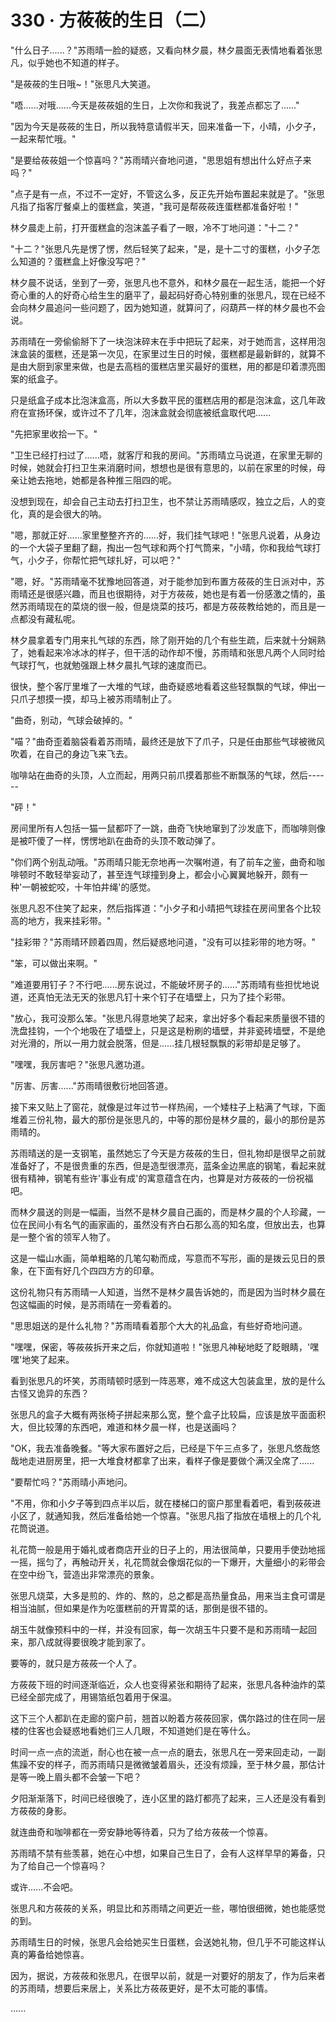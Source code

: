 <link rel="stylesheet" href="../styles/text.css" />
<h1>330 · 方莜莜的生日（二）</h1>

"什么日子......？"苏雨晴一脸的疑惑，又看向林夕晨，林夕晨面无表情地看着张思凡，似乎她也不知道的样子。

"是莜莜的生日哦\~！"张思凡大笑道。

"唔......对哦......今天是莜莜姐的生日，上次你和我说了，我差点都忘了......"

"因为今天是莜莜的生日，所以我特意请假半天，回来准备一下，小晴，小夕子，一起来帮忙哦。"

"是要给莜莜姐一个惊喜吗？"苏雨晴兴奋地问道，"思思姐有想出什么好点子来吗？"

"点子是有一点，不过不一定好，不管这么多，反正先开始布置起来就是了。"张思凡指了指客厅餐桌上的蛋糕盒，笑道，"我可是帮莜莜连蛋糕都准备好啦！"

林夕晨走上前，打开蛋糕盒的泡沫盖子看了一眼，冷不丁地问道："十二？"

"十二？"张思凡先是愣了愣，然后轻笑了起来，"是，是十二寸的蛋糕，小夕子怎么知道的？蛋糕盒上好像没写吧？"

林夕晨不说话，坐到了一旁，张思凡也不意外，和林夕晨在一起生活，能把一个好奇心重的人的好奇心给生生的磨平了，最起码好奇心特别重的张思凡，现在已经不会向林夕晨追问一些问题了，因为她知道，就算问了，闷葫芦一样的林夕晨也不会说。

苏雨晴在一旁偷偷掰下了一块泡沫碎末在手中把玩了起来，对于她而言，这样用泡沫盒装的蛋糕，还是第一次见，在家里过生日的时候，蛋糕都是最新鲜的，就算不是由大厨到家里来做，也是去高档的蛋糕店里买最好的蛋糕，用的都是印着漂亮图案的纸盒子。

只是纸盒子成本比泡沫盒高，所以大多数平民的蛋糕店用的都是泡沫盒，这几年政府在宣扬环保，或许过不了几年，泡沫盒就会彻底被纸盒取代吧......

"先把家里收拾一下。"

"卫生已经打扫过了......唔，就客厅和我的房间。"苏雨晴立马说道，在家里无聊的时候，她就会打扫卫生来消磨时间，想想也是很有意思的，以前在家里的时候，母亲让她去拖地，她都是各种推三阻四的呢。

没想到现在，却会自己主动去打扫卫生，也不禁让苏雨晴感叹，独立之后，人的变化，真的是会很大的呐。

"嗯，那就正好......家里整整齐齐的......好，我们挂气球吧！"张思凡说着，从身边的一个大袋子里翻了翻，掏出一包气球和两个打气筒来，"小晴，你和我给气球打气，小夕子，你帮忙把气球扎好，可以吧？"

"嗯，好。"苏雨晴毫不犹豫地回答道，对于能参加到布置方莜莜的生日派对中，苏雨晴还是很感兴趣，而且也很期待，对于方莜莜，她也是有着一份感激之情的，虽然苏雨晴现在的菜烧的很一般，但是烧菜的技巧，都是方莜莜教给她的，而且是一点都没有藏私呢。

林夕晨拿着专门用来扎气球的东西，除了刚开始的几个有些生疏，后来就十分娴熟了，她看起来冷冰冰的样子，但干活的动作却不慢，苏雨晴和张思凡两个人同时给气球打气，也就勉强跟上林夕晨扎气球的速度而已。

很快，整个客厅里堆了一大堆的气球，曲奇疑惑地看着这些轻飘飘的气球，伸出一只爪子想摸一摸，却马上被苏雨晴制止了。

"曲奇，别动，气球会破掉的。"

"喵？"曲奇歪着脑袋看着苏雨晴，最终还是放下了爪子，只是任由那些气球被微风吹着，在自己的身边飞来飞去。

咖啡站在曲奇的头顶，人立而起，用两只前爪摸着那些不断飘荡的气球，然后------

"砰！"

房间里所有人包括一猫一鼠都吓了一跳，曲奇飞快地窜到了沙发底下，而咖啡则像是被吓傻了一样，愣愣地趴在曲奇的头顶不敢动弹了。

"你们两个别乱动哦。"苏雨晴只能无奈地再一次嘱咐道，有了前车之鉴，曲奇和咖啡顿时不敢轻举妄动了，甚至连气球撞到身上，都会小心翼翼地躲开，颇有一种'一朝被蛇咬，十年怕井绳'的感觉。

张思凡忍不住笑了起来，然后指挥道："小夕子和小晴把气球挂在房间里各个比较高的地方，我来挂彩带。"

"挂彩带？"苏雨晴环顾着四周，然后疑惑地问道，"没有可以挂彩带的地方呀。"

"笨，可以做出来啊。"

"难道要用钉子？不行吧......房东说过，不能破坏房子的......"苏雨晴有些担忧地说道，还真怕无法无天的张思凡钉十来个钉子在墙壁上，只为了挂个彩带。

"放心，我可没那么笨。"张思凡得意地笑了起来，拿出好多个看起来质量很不错的洗盘挂钩，一个个地吸在了墙壁上，只是这是粉刷的墙壁，并非瓷砖墙壁，不是绝对光滑的，所以一用力就会脱落，但是......挂几根轻飘飘的彩带却是足够了。

"嘿嘿，我厉害吧？"张思凡邀功道。

"厉害、厉害......"苏雨晴很敷衍地回答道。

接下来又贴上了窗花，就像是过年过节一样热闹，一个矮柱子上粘满了气球，下面堆着三份礼物，最大的那份是张思凡的，中等的那份是林夕晨的，最小的那份是苏雨晴的。

苏雨晴送的是一支钢笔，虽然她忘了今天是方莜莜的生日，但礼物却是很早之前就准备好了，不是很贵重的东西，但是造型很漂亮，蓝条金边黑底的钢笔，看起来就很有精神，钢笔有些许'事业有成'的寓意蕴含在内，也算是对方莜莜的一份祝福吧。

而林夕晨送的则是一幅画，当然不是林夕晨自己画的，而是林夕晨的个人珍藏，一位在民间小有名气的画家画的，虽然没有齐白石那么高的知名度，但放出去，也算是一整个省的领军人物了。

这是一幅山水画，简单粗略的几笔勾勒而成，写意而不写形，画的是拨云见日的景象，在下面有好几个四四方方的印章。

这份礼物只有苏雨晴一人知道，当然不是林夕晨告诉她的，而是因为当时林夕晨在包这幅画的时候，是苏雨晴在一旁看着的。

"思思姐送的是什么礼物？"苏雨晴看着那个大大的礼品盒，有些好奇地问道。

"嘿嘿，保密，等莜莜拆开来之后，你就知道啦！"张思凡神秘地眨了眨眼睛，'嘿嘿'地笑了起来。

看到张思凡的坏笑，苏雨晴顿时感到一阵恶寒，难不成这大包装盒里，放的是什么古怪又诡异的东西？

张思凡的盒子大概有两张椅子拼起来那么宽，整个盒子比较扁，应该是放平面面积大，但比较薄的东西吧，难道和林夕晨一样，也是送画吗？

"OK，我去准备晚餐。"等大家布置好之后，已经是下午三点多了，张思凡悠哉悠哉地走进厨房里，把一大堆食材都拿了出来，看样子像是要做个满汉全席了......

"要帮忙吗？"苏雨晴小声地问。

"不用，你和小夕子等到四点半以后，就在楼梯口的窗户那里看着吧，看到莜莜进小区了，就通知我，然后准备给她一个惊喜。"张思凡指了指放在墙根上的几个礼花筒说道。

礼花筒一般是用于婚礼或者商店开业的日子上的，用法很简单，只要用手使劲地摇一摇，摇匀了，再触动开关，礼花筒就会像烟花似的一下爆开，大量细小的彩带会在空中纷飞，营造出非常漂亮的景象。

张思凡烧菜，大多是煎的、炸的、熬的，总之都是高热量食品，用来当主食可谓是相当油腻，但如果是作为吃蛋糕前的开胃菜的话，那倒是很不错的。

胡玉牛就像预料中的一样，并没有回家，每一次胡玉牛只要不是和苏雨晴一起回来，那八成就得要很晚才能到家了。

要等的，就只是方莜莜一个人了。

方莜莜下班的时间逐渐临近，众人也变得紧张和期待了起来，张思凡各种油炸的菜已经全部完成了，用锡箔纸包着用于保温。

这下三个人都趴在走廊的窗户前，翘首以盼着方莜莜回家，偶尔路过的住在同一层楼的住客也会疑惑地看她们三人几眼，不知道她们是在等什么。

时间一点一点的流逝，耐心也在被一点一点的磨去，张思凡在一旁来回走动，一副焦躁不安的样子，而苏雨晴只是微微皱着眉头，还没有烦躁，至于林夕晨，那估计是等一晚上眉头都不会皱一下吧？

夕阳渐渐落下，时间已经很晚了，连小区里的路灯都亮了起来，三人还是没有看到方莜莜的身影。

就连曲奇和咖啡都在一旁安静地等待着，只为了给方莜莜一个惊喜。

苏雨晴不禁有些羡慕，她在心中想，如果自己生日了，会有人这样早早的筹备，只为了给自己一个惊喜吗？

或许......不会吧。

张思凡和方莜莜的关系，明显比和苏雨晴之间更近一些，哪怕很细微，她也能感觉的到。

苏雨晴生日的时候，张思凡会给她买生日蛋糕，会送她礼物，但几乎不可能这样认真的筹备给她惊喜。

因为，据说，方莜莜和张思凡，在很早以前，就是一对要好的朋友了，作为后来者的苏雨晴，想要后来居上，关系比方莜莜更好，是不太可能的事情。

......
